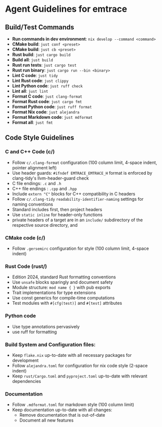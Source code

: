 # Agent Guidelines for emtrace

## Build/Test Commands

- **Run commands in dev environment**: `nix develop --command <command>`
- **CMake build**: `just conf <preset>`
- **CMake build**: `just cb <preset>`
- **Rust build**: `just cargo build`
- **Build all**: `just build`
- **Rust run tests**: `just cargo test`
- **Rust run binary**: `just cargo run --bin <binary>`
- **Lint C code**: `just tidy`
- **Lint Rust code**: `just clippy`
- **Lint Python code**: `just ruff check`
- **Lint all**: `just lint`
- **Format C code**: `just clang-format`
- **Format Rust code**: `just cargo fmt`
- **Format Python code**: `just ruff format`
- **Format Nix code**: `just alejandra`
- **Format Markdown code**: `just mdformat`
- **Format all**: `just fmt`

## Code Style Guidelines

### C and C++ Code (c/)

- Follow `c/.clang-format` configuration (100 column limit, 4-space indent, pointer alignment left)
- Use header guards: `#ifndef EMTRACE_EMTRACE_H` format is enforced by clang-tidy's
  llvm-header-guard check
- C file endings: `.c` and `.h`
- C++ file endings : `.cpp` and `.hpp`
- Include `extern "C"` blocks for C++ compatibility in C headers
- Follow `c/.clang-tidy` `readability-identifier-naming` settings for naming conventions
- Standard includes first, then project headers
- Use `static inline` for header-only functions
- private headers of a target are in an `include/` subdirectory of the respective source directory,
  and

### CMake code (c/)

- Follow `.gersemirc` configuration for style (100 column limit, 4-space indent)

### Rust Code (rust/)

- Edition 2024, standard Rust formatting conventions
- Use `unsafe` blocks sparingly and document safety
- Module structure: `mod name { }` with pub exports
- Trait implementations for type extensions
- Use const generics for compile-time computations
- Test modules with `#[cfg(test)]` and `#[test]` attributes

### Python code

- Use type annotations pervasively
- use ruff for formatting

### Build System and Configuration files:

- Keep `flake.nix` up-to-date with all necessary packages for development
- Follow `alejandra.toml` for configuration for nix code style (2-space indent)
- Keep `rust/Cargo.toml` and `pyproject.toml` up-to-date with relevant dependencies

### Documentation

- Follow `.mdformat.toml` for markdown style (100 column limit)
- Keep documentation up-to-date with all changes:
  - Remove documentation that is out-of-date
  - Document all new features
